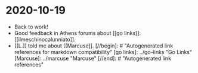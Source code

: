 # 2020-10-19

 - Back to work!
 - Good feedback in Athens forums about [[go links]]: [[ilmeschinocalunniato]].
 - [[L.]] told me about [[Marcuse]].
[//begin]: # "Autogenerated link references for markdown compatibility"
[go links]: ../go-links "Go Links"
[Marcuse]: ../marcuse "Marcuse"
[//end]: # "Autogenerated link references"
